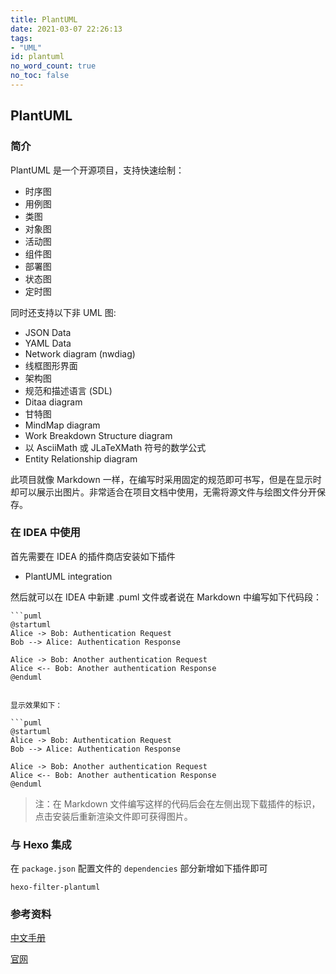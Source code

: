 ```yaml
---
title: PlantUML
date: 2021-03-07 22:26:13
tags:
- "UML"
id: plantuml
no_word_count: true
no_toc: false
---
```


## PlantUML

### 简介

PlantUML 是一个开源项目，支持快速绘制：

- 时序图
- 用例图
- 类图
- 对象图
- 活动图
- 组件图
- 部署图
- 状态图
- 定时图

同时还支持以下非 UML 图:

- JSON Data
- YAML Data
- Network diagram (nwdiag)
- 线框图形界面
- 架构图
- 规范和描述语言 (SDL)
- Ditaa diagram
- 甘特图
- MindMap diagram
- Work Breakdown Structure diagram
- 以 AsciiMath 或 JLaTeXMath 符号的数学公式
- Entity Relationship diagram

此项目就像 Markdown 一样，在编写时采用固定的规范即可书写，但是在显示时却可以展示出图片。非常适合在项目文档中使用，无需将源文件与绘图文件分开保存。

### 在 IDEA 中使用

首先需要在 IDEA 的插件商店安装如下插件

- PlantUML integration

然后就可以在 IDEA 中新建 .puml 文件或者说在 Markdown 中编写如下代码段：

```text
```puml
@startuml
Alice -> Bob: Authentication Request
Bob --> Alice: Authentication Response

Alice -> Bob: Another authentication Request
Alice <-- Bob: Another authentication Response
@enduml
```
```

显示效果如下：

```puml
@startuml
Alice -> Bob: Authentication Request
Bob --> Alice: Authentication Response

Alice -> Bob: Another authentication Request
Alice <-- Bob: Another authentication Response
@enduml
```

> 注：在 Markdown 文件编写这样的代码后会在左侧出现下载插件的标识，点击安装后重新渲染文件即可获得图片。

### 与 Hexo 集成

在 `package.json` 配置文件的 `dependencies` 部分新增如下插件即可

```
hexo-filter-plantuml
```

### 参考资料

[中文手册](https://plantuml.com/zh/guide)

[官网](https://plantuml.com)
